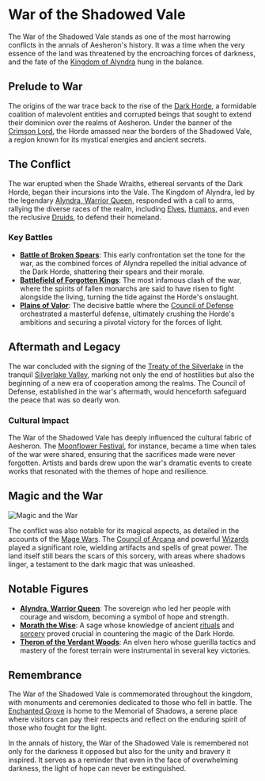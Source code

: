 # War of the Shadowed Vale

The War of the Shadowed Vale stands as one of the most harrowing conflicts in the annals of Aesheron's history. It was a time when the very essence of the land was threatened by the encroaching forces of darkness, and the fate of the [Kingdom of Alyndra](Kingdom%20of%20Alyndra.md) hung in the balance.

## Prelude to War

The origins of the war trace back to the rise of the [Dark Horde](Dark%20Horde.md), a formidable coalition of malevolent entities and corrupted beings that sought to extend their dominion over the realms of Aesheron. Under the banner of the [Crimson Lord](Crimson%20Lord.md), the Horde amassed near the borders of the Shadowed Vale, a region known for its mystical energies and ancient secrets.

## The Conflict

The war erupted when the Shade Wraiths, ethereal servants of the Dark Horde, began their incursions into the Vale. The Kingdom of Alyndra, led by the legendary [Alyndra, Warrior Queen](Alyndra%2C%20Warrior%20Queen.md), responded with a call to arms, rallying the diverse races of the realm, including [Elves](Elves.md), [Humans](Humans.md), and even the reclusive [Druids](Druids.md), to defend their homeland.

### Key Battles

- **[Battle of Broken Spears](Battle%20of%20Broken%20Spears.md)**: This early confrontation set the tone for the war, as the combined forces of Alyndra repelled the initial advance of the Dark Horde, shattering their spears and their morale.
- **[Battlefield of Forgotten Kings](Battlefield%20of%20Forgotten%20Kings.md)**: The most infamous clash of the war, where the spirits of fallen monarchs are said to have risen to fight alongside the living, turning the tide against the Horde's onslaught.
- **[Plains of Valor](Plains%20of%20Valor.md)**: The decisive battle where the [Council of Defense](Council%20of%20Defense.md) orchestrated a masterful defense, ultimately crushing the Horde's ambitions and securing a pivotal victory for the forces of light.

## Aftermath and Legacy

The war concluded with the signing of the [Treaty of the Silverlake](Treaty%20of%20the%20Silverlake.md) in the tranquil [Silverlake Valley](Silverlake%20Valley.md), marking not only the end of hostilities but also the beginning of a new era of cooperation among the realms. The Council of Defense, established in the war's aftermath, would henceforth safeguard the peace that was so dearly won.

### Cultural Impact

The War of the Shadowed Vale has deeply influenced the cultural fabric of Aesheron. The [Moonflower Festival](Moonflower%20Festival.md), for instance, became a time when tales of the war were shared, ensuring that the sacrifices made were never forgotten. Artists and bards drew upon the war's dramatic events to create works that resonated with the themes of hope and resilience.

## Magic and the War

![Magic and the War](../../images/War%20of%20the%20Shadowed%20Vale_S_Magic%20and%20the%20War.png)

The conflict was also notable for its magical aspects, as detailed in the accounts of the [Mage Wars](Mage%20Wars.md). The [Council of Arcana](Council%20of%20Arcana.md) and powerful [Wizards](Wizards.md) played a significant role, wielding artifacts and spells of great power. The land itself still bears the scars of this sorcery, with areas where shadows linger, a testament to the dark magic that was unleashed.

## Notable Figures

- **[Alyndra, Warrior Queen](Alyndra%2C%20Warrior%20Queen.md)**: The sovereign who led her people with courage and wisdom, becoming a symbol of hope and strength.
- **[Morath the Wise](Morath%20the%20Wise.md)**: A sage whose knowledge of ancient [rituals](Rituals.md) and [sorcery](Sorcery.md) proved crucial in countering the magic of the Dark Horde.
- **[Theron of the Verdant Woods](Theron%20of%20the%20Verdant%20Woods.md)**: An elven hero whose guerilla tactics and mastery of the forest terrain were instrumental in several key victories.

## Remembrance

The War of the Shadowed Vale is commemorated throughout the kingdom, with monuments and ceremonies dedicated to those who fell in battle. The [Enchanted Grove](Enchanted%20Grove.md) is home to the Memorial of Shadows, a serene place where visitors can pay their respects and reflect on the enduring spirit of those who fought for the light.

In the annals of history, the War of the Shadowed Vale is remembered not only for the darkness it opposed but also for the unity and bravery it inspired. It serves as a reminder that even in the face of overwhelming darkness, the light of hope can never be extinguished.